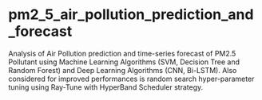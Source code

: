 # pm2_5_air_pollution_prediction_and_forecast
Analysis of Air Pollution prediction and time-series forecast of PM2.5 Pollutant using Machine Learning Algorithms (SVM, Decision Tree and Random Forest) and Deep Learning Algorithms (CNN, Bi-LSTM). Also considered for improved performances is random search hyper-parameter tuning using Ray-Tune with HyperBand Scheduler strategy.
